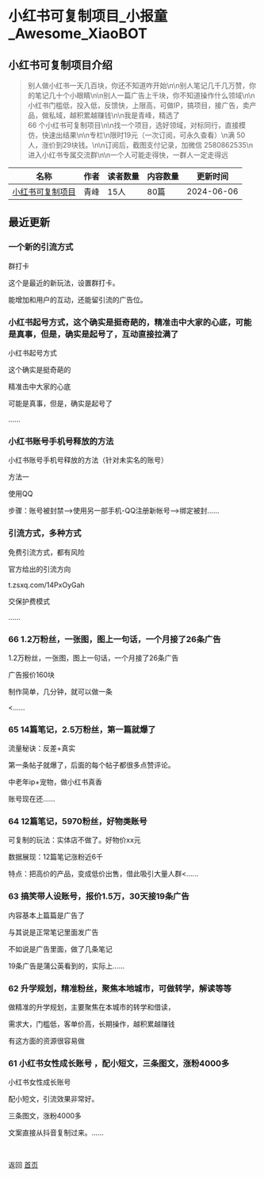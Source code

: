 # 小红书可复制项目_小报童_Awesome_XiaoBOT

## 小红书可复制项目介绍
> 别人做小红书一天几百块，你还不知道咋开始\n\n别人笔记几千几万赞，你的笔记几十个小眼睛\n\n别人一篇广告上千块，你不知道操作什么领域\n\n小红书门槛低，投入低，反馈快，上限高，可做IP，搞项目，接广告，卖产品，做私域，越积累越赚钱\n\n我是青峰，精选了  
66 个小红书可复制项目\n\n找一个项目，选好领域，对标同行，直接模仿，快速出结果\n\n专栏\n限时19元（一次订阅，可永久查看）\n满 50  
人，涨价到29块钱。\n\n订阅后，截图支付记录，加微信 2580862535\n进入小红书专属交流群\n\n一个人可能走得快，一群人一定走得远  
  


|名称|作者|读者数量|内容数量|更新时间|
|---|---|---|---|---|
|[小红书可复制项目](https://xiaobot.net/p/ChatGPTjuejin?refer=0b133df9-27dc-423b-8101-639049001c13)|青峰|15人|80篇|2024-06-06|

## 最近更新
### 一个新的引流方式

群打卡

这个是最近的新玩法，设置群打卡。

能增加和用户的互动，还能留引流的广告位。

### 小红书起号方式，这个确实是挺奇葩的，精准击中大家的心底，可能是真事，但是，确实是起号了，互动直接拉满了

小红书起号方式

这个确实是挺奇葩的

精准击中大家的心底

可能是真事，但是，确实是起号了

......

### 小红书账号手机号释放的方法

小红书账号手机号释放的方法（针对未实名的账号）

方法一

使用QQ

步骤：账号被封禁-->使用另一部手机-QQ注册新帐号-->绑定被封......

### 引流方式，多种方式

免费引流方式，都有风险

官方给出的引流方向

t.zsxq.com/14PxOyGah

交保护费模式

......

### 66 1.2万粉丝，一张图，图上一句话，一个月接了26条广告

1.2万粉丝，一张图，图上一句话，一个月接了26条广告

广告报价160块

制作简单，几分钟，就可以做一条

<......

### 65 14篇笔记，2.5万粉丝，第一篇就爆了

流量秘诀：反差+真实

第一条帖子就爆了，后面的每个帖子都很多点赞评论。

中老年ip+宠物，做小红书真香

账号现在还......

### 64 12篇笔记，5970粉丝，好物类账号

可复制的玩法：实体店不做了。好物价xx元

数据展现：12篇笔记涨粉近6千

特点：把高价的产品，变成低价出售，借此吸引大量人群<......

### 63 搞笑带人设账号，报价1.5万，30天接19条广告

内容基本上篇篇是广告了

与其说是正常笔记里面发广告

不如说是广告里面，做了几条笔记

19条广告是蒲公英看到的，实际上......

### 62 升学规划，精准粉丝，聚焦本地城市，可做转学，解读等等

做精准的升学规划，主要聚焦在本城市的转学和借读，

需求大，门槛低，客单价高，长期操作，越积累越赚钱

有这方面的资源很容易做

### 61 小红书女性成长账号 ，配小短文，三条图文，涨粉4000多

小红书女性成长账号

配小短文，引流效果非常好。

三条图文，涨粉4000多

文案直接从抖音复制过来。......


<a href="https://github.com/Reno9527/awesome-xiaobot" style="color: white; text-decoration: none;">awesome-xiaobot</a>

返回 [首页](../README.md)
